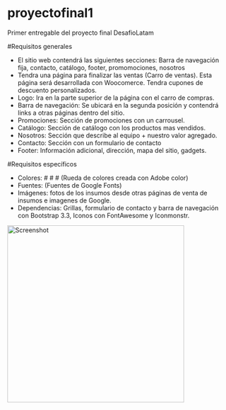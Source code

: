 # proyectofinal1
Primer entregable del proyecto final DesafioLatam 

#Requisitos generales
 - El sitio web contendrá las siguientes secciones: Barra de navegación fija, contacto, catálogo, footer, promomociones, nosotros
 - Tendra una página para finalizar las ventas (Carro de ventas). Esta página será desarrollada con Woocomerce. Tendra cupones de descuento personalizados. 
 - Logo: Ira en la parte superior de la página con el carro de compras.
 - Barra de navegación: Se ubicará en la segunda posición y contendrá links a otras páginas dentro del sitio. 
 - Promociones: Sección de promociones con un carrousel.    
 - Catálogo: Sección de catálogo con los productos mas vendidos. 
 - Nosotros: Sección que describe al equipo + nuestro valor agregado. 
 - Contacto: Sección con un formulario de contacto
 - Footer: Información adicional, dirección, mapa del sitio, gadgets. 

#Requisitos específicos
 - Colores: # # # (Rueda de colores creada con Adobe color)
 - Fuentes: 	(Fuentes de Google Fonts)
 - Imágenes: fotos de los insumos desde otras páginas de venta de insumos e imagenes de Google.
 - Dependencias: Grillas, formulario de contacto y barra de navegación con Bootstrap 3.3, Iconos con FontAwesome y Iconmonstr.  

 <img src="dibujo.jpg" height="400" alt="Screenshot"/>
